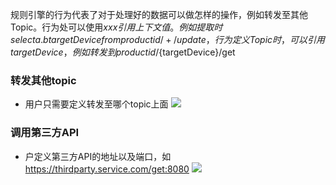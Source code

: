 

规则引擎的行为代表了对于处理好的数据可以做怎样的操作，例如转发至其他Topic。行为处可以使用${xxx}引用上下文值。例如提取时select a.b targetDevice from productid/+/update，行为定义Topic时，可以引用targetDevice，例如转发到productid/${targetDevice}/get

### 转发其他topic
- 用户只需要定义转发至哪个topic上面
![](https://main.qcloudimg.com/raw/7547fa86fed5f8abe635bc842b4cfcde.png)

### 调用第三方API
- 户定义第三方API的地址以及端口，如 <https://thirdparty.service.com/get:8080>
![](https://main.qcloudimg.com/raw/3b1e6ad4d136e505f6419e24a544b447.png)